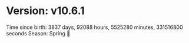 # Version: v10.6.1
Time since birth: 3837 days, 92088 hours, 5525280 minutes, 331516800 seconds
Season: Spring 🌸
